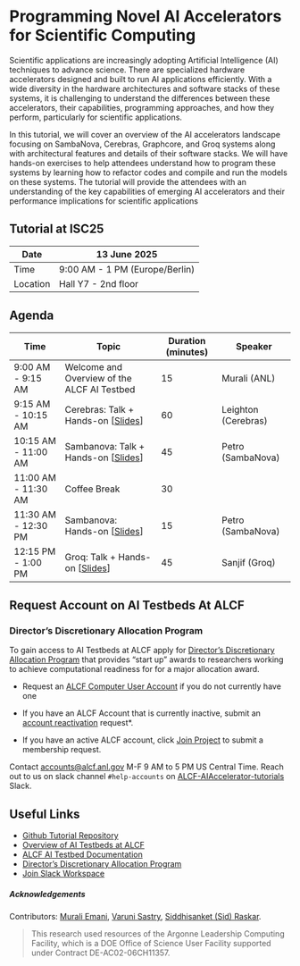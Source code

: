 # Programming Novel AI Accelerators for Scientific Computing

Scientific applications are increasingly adopting Artificial Intelligence (AI) techniques to advance science. There are specialized hardware accelerators designed and built to run AI applications efficiently. With a wide diversity in the hardware architectures and software stacks of these systems, it is challenging to understand the differences between these accelerators, their capabilities, programming approaches, and how they perform, particularly for scientific applications. 

In this tutorial, we will cover an overview of the AI accelerators landscape focusing on SambaNova, Cerebras, Graphcore, and Groq systems along with architectural features and details of their software stacks. We will have hands-on exercises to help attendees understand how to program these systems by learning how to refactor codes and compile and run the models on these systems. The tutorial will provide the attendees with an understanding of the key capabilities of emerging AI accelerators and their performance implications for scientific applications



## Tutorial at ISC25

| Date      | 13 June 2025                   |
|-----------|--------------------------------|
| Time      |  9:00 AM - 1 PM (Europe/Berlin)  |
| Location  |  Hall Y7 - 2nd floor           |


## Agenda

| Time                  | Topic                                               | Duration (minutes) | Speaker                |
|-----------------------|-----------------------------------------------------|--------------------|------------------------|
| 9:00 AM - 9:15 AM     | Welcome and Overview of the ALCF AI Testbed         | 15                 | Murali (ANL)           |
| 9:15 AM - 10:15 AM    | Cerebras: Talk + Hands-on [[Slides](https://github.com/argonne-lcf/AIaccelerators-ISC25-tutorial/blob/main/Sambanova/ISC25_SambaNova.pdf)]              | 60                 | Leighton (Cerebras)    |
| 10:15 AM - 11:00 AM   | Sambanova: Talk + Hands-on [[Slides]()]             | 45                 | Petro (SambaNova)      |
| 11:00 AM - 11:30 AM   | Coffee Break                                        | 30                 |                        |
| 11:30 AM - 12:30 PM   | Sambanova: Hands-on [[Slides]()]                    | 15                 | Petro (SambaNova)      |
| 12:15 PM - 1:00 PM    | Groq: Talk + Hands-on [[Slides]()]                  | 45                 | Sanjif (Groq)          |



## Request Account on AI Testbeds At ALCF


### Director’s Discretionary Allocation Program

To gain access to AI Testbeds at ALCF <!-- after tutorial allocation expires--> 
apply for [Director’s Discretionary Allocation Program](https://www.alcf.anl.gov/science/directors-discretionary-allocation-program) that provides “start up” awards to researchers working to achieve computational readiness for for a major allocation award.

* Request an [ALCF Computer User Account](https://accounts.alcf.anl.gov/accountRequest) if you do not currently have one
* If you have an ALCF Account that is currently inactive, submit an [account reactivation](https://accounts.alcf.anl.gov/accountReactivate) request*.
* If you have an active ALCF account, click [Join Project](https://accounts.alcf.anl.gov/joinProject) to submit a membership request. 
  
  <!-- Specify the following in your request: 
  Project Name: `aitestbed_tutorial` -->

Contact accounts@alcf.anl.gov M-F 9 AM to 5 PM US Central Time. 
Reach out to us on slack channel `#help-accounts` on [ALCF-AIAccelerator-tutorials](https://join.slack.com/t/alcf-aiacc-tutorials/shared_invite/zt-25yjc7tnm-AlqTNcWrbH0c1KVNEExTuw) Slack. 

<!-- >ISC25 Tutorial allocation will stay active till end of June 2025. -->


## Useful Links 


* [Github Tutorial Repository](https://github.com/argonne-lcf/AIaccelerators-ISC25-tutorial)
* [Overview of AI Testbeds at ALCF](https://www.alcf.anl.gov/alcf-ai-testbed)
* [ALCF AI Testbed Documentation](https://www.alcf.anl.gov/support/ai-testbed-userdocs/)
* [Director’s Discretionary Allocation Program](https://www.alcf.anl.gov/science/directors-discretionary-allocation-program)
* [Join Slack Workspace](https://join.slack.com/t/alcf-aiacc-tutorials/shared_invite/zt-2uma9x2zm-PDm9dlnGZqtO~_DkANZwWA)

##### Acknowledgements

Contributors: [Murali Emani](https://memani1.github.io/), [Varuni Sastry](https://www.alcf.anl.gov/about/people/varuni-katti-sastry), [Siddhisanket (Sid) Raskar](https://sraskar.github.io/). 

> This research used resources of the Argonne Leadership Computing Facility, which is a DOE Office of Science User Facility supported under Contract DE-AC02-06CH11357.
